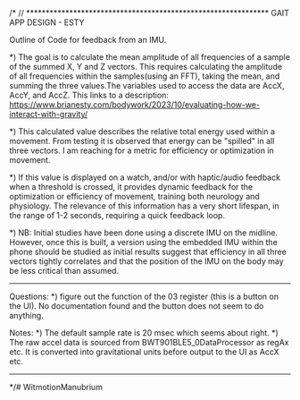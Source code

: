 /*
// **************************************************************
GAIT APP DESIGN - ESTY

 Outline of Code for feedback from an IMU.
 
 *) The goal is to calculate the mean amplitude of all frequencies of a sample of the summed X, Y and Z vectors. This requires calculating the amplitude of all frequencies within the samples(using an FFT), taking the mean, and summing the three values.The variables used to access the data are AccX, AccY, and AccZ. This links to a description:
 https://www.brianesty.com/bodywork/2023/10/evaluating-how-we-interact-with-gravity/
 
 *) This calculated value describes the relative total energy used within a movement. From testing it is observed that energy can be "spilled" in all three vectors. I am reaching for a metric for efficiency or optimization in movement.

 *) If this value is displayed on a watch, and/or with haptic/audio feedback when a threshold is crossed, it provides dynamic feedback for the optimization or efficiency of movement, training both neurology and physiology. The relevance of this information has a very short lifespan, in the range of 1-2 seconds, requiring a quick feedback loop.

 *) NB: Initial studies have been done using a discrete IMU on the midline. However, once this is built, a version using the embedded IMU within the phone should be studied as initial results suggest that efficiency in all three vectors tightly correlates and that the position of the IMU on the body may be less critical than assumed.

 *******************************
 Questions:
 *) figure out the function of the 03 register (this is a button on the UI). No documentation found and the button does not seem to do anything.

 Notes:
 *) The default sample rate is 20 msec which seems about right.
 *) The raw accel data is sourced from BWT901BLE5_0DataProcessor as regAx etc. It is converted into gravitational units before output to the UI as AccX etc.
***************************************************************
*/# WitmotionManubrium
